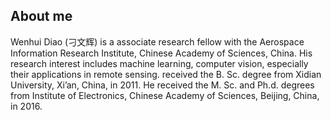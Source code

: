## About me

Wenhui Diao (刁文辉) is a associate research fellow with the Aerospace Information Research Institute, Chinese Academy of Sciences, China. His research interest includes machine learning, computer vision, especially their applications in remote sensing. received the B. Sc. degree from Xidian University, Xi’an, China, in 2011. He received the M. Sc. and Ph.d. degrees from Institute of Electronics, Chinese Academy of Sciences, Beijing, China, in 2016.
